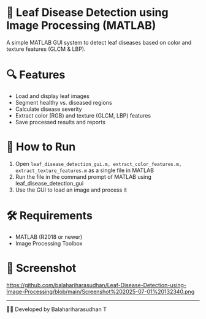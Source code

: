 # 🍃 Leaf Disease Detection using Image Processing (MATLAB)

A simple MATLAB GUI system to detect leaf diseases based on color and texture features (GLCM & LBP).

# 🔍 Features
- Load and display leaf images
- Segment healthy vs. diseased regions
- Calculate disease severity
- Extract color (RGB) and texture (GLCM, LBP) features
- Save processed results and reports

# 🚀 How to Run
1. Open `leaf_disease_detection_gui.m, extract_color_features.m, extract_texture_features.m` as a single file in MATLAB
2. Run the file in the command prompt of MATLAB using leaf_disease_detection_gui
3. Use the GUI to load an image and process it

# 🛠 Requirements
- MATLAB (R2018 or newer)
- Image Processing Toolbox

# 📸 Screenshot
https://github.com/balahariharasudhan/Leaf-Disease-Detection-using-Image-Processing/blob/main/Screenshot%202025-07-01%20132340.png

---

👨‍💻 Developed by Balahariharasudhan T
